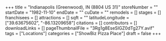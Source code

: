 +++
title = "Indianapolis (Greenwood), IN (8804 US 31)"
storeNumber = ""
startDate = "1982-11-10"
endDate = ""
cuDate = ""
remodels = []
stages = []
franchisees = []
attractions = []
sqft = ""
latitudeLongitude = ["39.63675602", "-86.13209658"]
citations = []
contributors = []
downloadLinks = []
pageThumbnailFile = "3Rg1g8EseSIGZ0dTg27Y.avif"
tags = ["Locations"]
categories = ["ShowBiz Pizza Place"]
draft = false
+++
